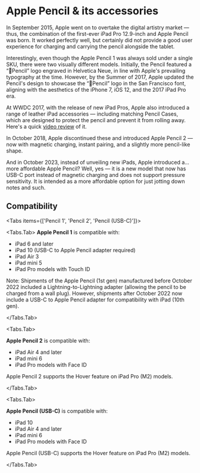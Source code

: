 # Apple Pencil & its accessories

In September 2015, Apple went on to overtake the digital artistry market — thus, the combination of the first-ever iPad Pro 12.9-inch and Apple Pencil was born. It worked perfectly well, but certainly did not provide a good user experience for charging and carrying the pencil alongside the tablet.

Interestingly, even though the Apple Pencil 1 was always sold under a single SKU, there were two visually different models. Initially, the Pencil featured a “Pencil” logo engraved in Helvetica Neue, in line with Apple's prevailing typography at the time. However, by the Summer of 2017, Apple updated the Pencil's design to showcase the “Pencil” logo in the San Francisco font, aligning with the aesthetics of the iPhone 7, iOS 12, and the 2017 iPad Pro era.

At WWDC 2017, with the release of new iPad Pros, Apple also introduced a range of leather iPad accessories — including matching Pencil Cases, which are designed to protect the pencil and prevent it from rolling away. Here's a quick [video review](https://youtu.be/KVaNWcEjRRQ) of it.

In October 2018, Apple discontinued these and introduced Apple Pencil 2 — now with magnetic charging, instant pairing, and a slightly more pencil-like shape.

And in October 2023, instead of unveiling new iPads, Apple introduced a… more affordable Apple Pencil? Well, yes — it is a new model that now has USB-C port instead of magnetic charging and does not support pressure sensitivity. It is intended as a more affordable option for just jotting down notes and such.

## Compatibility

<Tabs
  items={['Pencil 1', 'Pencil 2', 'Pencil (USB-C)']}>

<Tabs.Tab>
**Apple Pencil 1** is compatible with:

- iPad 6 and later
- iPad 10 (USB-C to Apple Pencil adapter required)
- iPad Air 3
- iPad mini 5
- iPad Pro models with Touch ID

Note: Shipments of the Apple Pencil (1st gen) manufactured before October 2022 included a Lightning-to-Lightning adapter (allowing the pencil to be charged from a wall plug). However, shipments after October 2022 now include a USB-C to Apple Pencil adapter for compatibility with iPad (10th gen).

</Tabs.Tab>

<Tabs.Tab>

**Apple Pencil 2** is compatible with:

- iPad Air 4 and later
- iPad mini 6
- iPad Pro models with Face ID

Apple Pencil 2 supports the Hover feature on iPad Pro (M2) models.


</Tabs.Tab>

<Tabs.Tab>

**Apple Pencil (USB-C)** is compatible with:

- iPad 10
- iPad Air 4 and later
- iPad mini 6
- iPad Pro models with Face ID

Apple Pencil (USB-C) supports the Hover feature on iPad Pro (M2) models.

</Tabs.Tab>

</Tabs>
